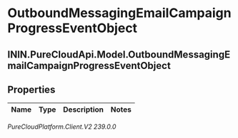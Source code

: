 # OutboundMessagingEmailCampaignProgressEventObject

## ININ.PureCloudApi.Model.OutboundMessagingEmailCampaignProgressEventObject

## Properties

|Name | Type | Description | Notes|
|------------ | ------------- | ------------- | -------------|



_PureCloudPlatform.Client.V2 239.0.0_
